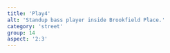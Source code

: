 ```yaml
---
title: 'Play4'
alt: 'Standup bass player inside Brookfield Place.'
category: 'street'
group: 14
aspect: '2:3'
---
```

